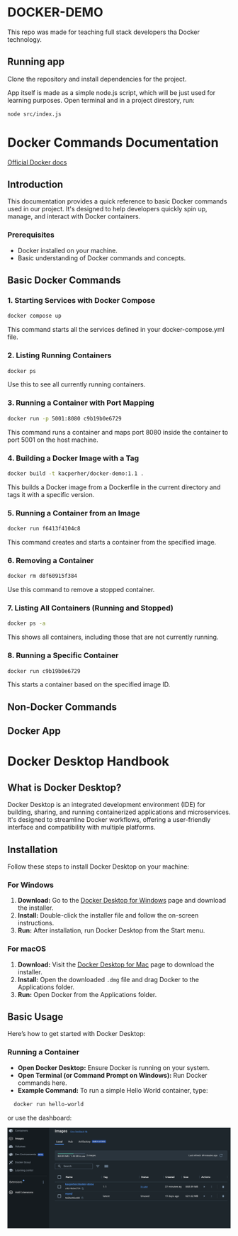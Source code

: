 # DOCKER-DEMO

This repo was made for teaching full stack developers tha Docker technology. 

## Running app

Clone the repository and install dependencies for the project.

App itself is made as a simple node.js script, which will be just used for learning purposes.
Open terminal and in a project direstory, run:
```bash
node src/index.js
```

# Docker Commands Documentation
[Official Docker docs](https://docs.docker.com/desktop/install/mac-install/)

## Introduction
This documentation provides a quick reference to basic Docker commands used in our project. It's designed to help developers quickly spin up, manage, and interact with Docker containers.

### Prerequisites
- Docker installed on your machine.
- Basic understanding of Docker commands and concepts.

## Basic Docker Commands

### 1. Starting Services with Docker Compose
```bash
docker compose up
```
This command starts all the services defined in your docker-compose.yml file.

### 2. Listing Running Containers
```bash
docker ps
```
Use this to see all currently running containers.

### 3. Running a Container with Port Mapping
```bash
docker run -p 5001:8080 c9b19b0e6729
```
This command runs a container and maps port 8080 inside the container to port 5001 on the host machine.

### 4. Building a Docker Image with a Tag
```bash
docker build -t kacperher/docker-demo:1.1 .
```
This builds a Docker image from a Dockerfile in the current directory and tags it with a specific version.

### 5. Running a Container from an Image
```bash
docker run f6413f4104c8
```
This command creates and starts a container from the specified image.

### 6. Removing a Container
```bash
docker rm d8f60915f384
```
Use this command to remove a stopped container.

### 7. Listing All Containers (Running and Stopped)
```bash
docker ps -a
```
This shows all containers, including those that are not currently running.

### 8. Running a Specific Container
```bash
docker run c9b19b0e6729
```
This starts a container based on the specified image ID.

## Non-Docker Commands

## Docker App

# Docker Desktop Handbook

## What is Docker Desktop?
Docker Desktop is an integrated development environment (IDE) for building, sharing, and running containerized applications and microservices. It's designed to streamline Docker workflows, offering a user-friendly interface and compatibility with multiple platforms.

## Installation
Follow these steps to install Docker Desktop on your machine:

### For Windows
1. **Download:** Go to the [Docker Desktop for Windows](https://www.docker.com/products/docker-desktop) page and download the installer.
2. **Install:** Double-click the installer file and follow the on-screen instructions.
3. **Run:** After installation, run Docker Desktop from the Start menu.

### For macOS
1. **Download:** Visit the [Docker Desktop for Mac](https://www.docker.com/products/docker-desktop) page to download the installer.
2. **Install:** Open the downloaded `.dmg` file and drag Docker to the Applications folder.
3. **Run:** Open Docker from the Applications folder.

## Basic Usage
Here’s how to get started with Docker Desktop:

### Running a Container
- **Open Docker Desktop:** Ensure Docker is running on your system.
- **Open Terminal (or Command Prompt on Windows):** Run Docker commands here.
- **Example Command:** To run a simple Hello World container, type:

```bash
  docker run hello-world
```

or use the dashboard:

![Docker app screen](/public/screen-docker-app.png)


